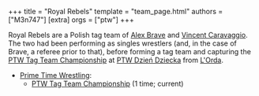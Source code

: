 +++
title = "Royal Rebels"
template = "team_page.html"
authors = ["M3n747"]
[extra]
orgs = ["ptw"]
+++

Royal Rebels are a Polish tag team of [Alex Brave](@/w/alex-brave.md) and [Vincent Caravaggio](@/w/vincent-caravaggio.md). The two had been performing as singles wrestlers (and, in the case of Brave, a referee prior to that), before forming a tag team and capturing the [PTW Tag Team Championship](@/c/ptw-tag-team-championship.md) at [PTW Dzień Dziecka](@/e/ptw/2025-05-31-ptw-dzien-dziecka.md) from [L'Orda](@/tt/l-orda.md). 

* [Prime Time Wrestling](@/o/ptw.md):
  - [PTW Tag Team Championship](@/c/ptw-tag-team-championship.md) (1 time; current)
